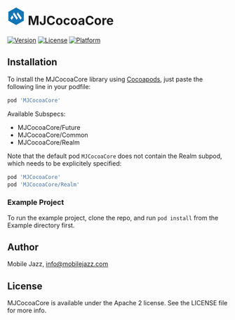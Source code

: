 # ![Mobile Jazz Badge](https://raw.githubusercontent.com/mobilejazz/metadata/master/images/icons/mj-40x40.png) MJCocoaCore

[![Version](https://img.shields.io/cocoapods/v/MJCocoaCore.svg?style=flat)](http://cocoapods.org/pods/MJCocoaCore)
[![License](https://img.shields.io/cocoapods/l/MJCocoaCore.svg?style=flat)](http://cocoapods.org/pods/MJCocoaCore)
[![Platform](https://img.shields.io/cocoapods/p/MJCocoaCore.svg?style=flat)](http://cocoapods.org/pods/MJCocoaCore)

## Installation

To install the MJCocoaCore library using [Cocoapods](https://cocoapods.org/), just paste the following line in your podfile:

```ruby
pod 'MJCocoaCore'
```

Available Subspecs:

- MJCocoaCore/Future
- MJCocoaCore/Common
- MJCocoaCore/Realm

Note that the default pod `MJCocoaCore` does not contain the Realm subpod, which needs to be explicitely specified:

```ruby
pod 'MJCocoaCore'
pod 'MJCocoaCore/Realm'
```

### Example Project

To run the example project, clone the repo, and run `pod install` from the Example directory first.

## Author

Mobile Jazz, info@mobilejazz.com

## License

MJCocoaCore is available under the Apache 2 license. See the LICENSE file for more info.
